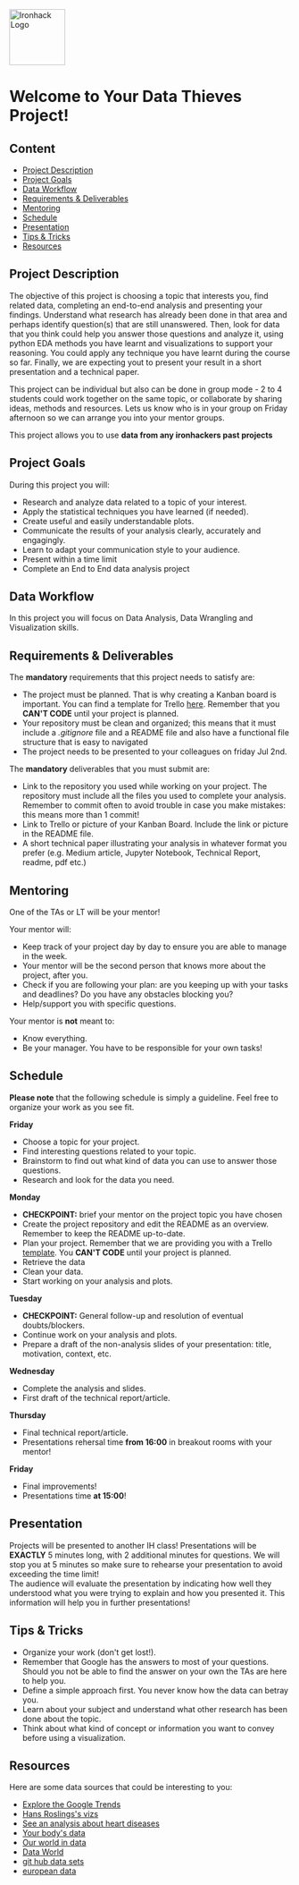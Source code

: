 <img src="https://bit.ly/2VnXWr2" alt="Ironhack Logo" width="100"/>

# Welcome to Your Data Thieves Project!


## Content
- [Project Description](#project-description)
- [Project Goals](#project-goals)
- [Data Workflow](#data-workflow)
- [Requirements & Deliverables](#requirements-&-deliverables)
- [Mentoring](#mentoring)
- [Schedule](#schedule)
- [Presentation](#presentation)
- [Tips & Tricks](#tips-&-tricks)
- [Resources](#resources)

## Project Description
The objective of this project is choosing a topic that interests you, find related data, completing an end-to-end analysis and presenting your findings. Understand what research has already been done in that area and perhaps identify question(s) that are still unanswered. Then, look for data that you think could help you answer those questions and analyze it, using python EDA methods you have learnt and visualizations to support your reasoning. You could apply any technique you have learnt during the course so far. Finally, we are expecting yout to present your result in a short presentation and a technical paper.

This project can be individual but also can be done in group mode - 2 to 4 students could work together on the same topic, or collaborate by sharing ideas, methods and resources. Lets us know who is in your group on Friday afternoon so we can arrange you into your mentor groups. 

This project allows you to use **data from any ironhackers past projects**

## Project Goals
During this project you will:
* Research and analyze data related to a topic of your interest.
* Apply the statistical techniques you have learned (if needed).
* Create useful and easily understandable plots.
* Communicate the results of your analysis clearly, accurately and engagingly.
* Learn to adapt your communication style to your audience.
* Present within a time limit 
* Complete an End to End data analysis project

## Data Workflow
In this project you will focus on Data Analysis, Data Wrangling and Visualization skills.

## Requirements & Deliverables
The **mandatory** requirements that this project needs to satisfy are:
* The project must be planned. That is why creating a Kanban board is important. You can find a template for Trello [here](https://trello.com/b/3KyyUMZa/collab-project). Remember that you **CAN'T CODE** until your project is planned.
* Your repository must be clean and organized; this means that it must include a *.gitignore* file and a README file and also have a functional file structure that is easy to navigated
* The project needs to be presented to your colleagues on friday Jul 2nd.

The **mandatory** deliverables that you must submit are:
* Link to the repository you used while working on your project. The repository must include all the files you used to complete your analysis. Remember to commit often to avoid trouble in case you make mistakes: this means more than 1 commit!
* Link to Trello or picture of your Kanban Board. Include the link or picture in the README file.
* A short technical paper illustrating your analysis in whatever format you prefer (e.g. Medium article, Jupyter Notebook, Technical Report, readme, pdf etc.)

## Mentoring
One of the TAs or LT will be your mentor!

Your mentor will:
* Keep track of your project day by day to ensure you are able to manage in the week.
* Your mentor will be the second person that knows more about the project, after you.
* Check if you are following your plan: are you keeping up with your tasks and deadlines? Do you have any obstacles blocking you?
* Help/support you with specific questions.

Your mentor is **not** meant to:
* Know everything.
* Be your manager. You have to be responsible for your own tasks!

## Schedule

**Please note** that the following schedule is simply a guideline. Feel free to organize your work as you see fit.

**Friday**
* Choose a topic for your project.
* Find interesting questions related to your topic.
* Brainstorm to find out what kind of data you can use to answer those questions.
* Research and look for the data you need.

**Monday**
* **CHECKPOINT:** brief your mentor on the project topic you have chosen
* Create the project repository and edit the README as an overview. Remember to keep the README up-to-date.
* Plan your project. Remember that we are providing you with a Trello [template](https://trello.com/b/3KyyUMZa/collab-project). You **CAN'T CODE** until your project is planned.
* Retrieve the data
* Clean your data.
* Start working on your analysis and plots.

**Tuesday**
* **CHECKPOINT:** General follow-up and resolution of eventual doubts/blockers.
* Continue work on your analysis and plots.
* Prepare a draft of the non-analysis slides of your presentation: title, motivation, context, etc.

**Wednesday**
* Complete the analysis and slides.
* First draft of the technical report/article.

**Thursday**
* Final technical report/article.
* Presentations rehersal time **from 16:00** in breakout rooms with your mentor!

**Friday**
* Final improvements!
* Presentations time **at 15:00**!

## Presentation  
Projects will be presented to another IH class! Presentations will be **EXACTLY** 5 minutes long, with 2 additional minutes for questions. We will stop you at 5 minutes so make sure to rehearse your presentation to avoid exceeding the time limit!  
The audience will evaluate the presentation by indicating how well they understood what you were trying to explain and how you presented it. This information will help you in further presentations!

## Tips & Tricks
* Organize your work (don't get lost!).
* Remember that Google has the answers to most of your questions. Should you not be able to find the answer on your own the TAs are here to help you.
* Define a simple approach first. You never know how the data can betray you.
* Learn about your subject and understand what other research has been done about the topic.
* Think about what kind of concept or information you want to convey before using a visualization.

## Resources
Here are some data sources that could be interesting to you:  
* [Explore the Google Trends](http://pages.today/trends4)  
* [Hans Roslings's vizs](http://b.link/ted52)  
* [See an analysis about heart diseases](http://b.link/kaggle10)  
* [Your body's data](http://body.media/ted6)
* [Our world in data](https://ourworldindata.org/blog)
* [Data World](https://data.world/)
* [git hub data sets](https://github.com/awesomedata/awesome-public-datasets#earthscience)
* [european data](https://data.europa.eu/en)

